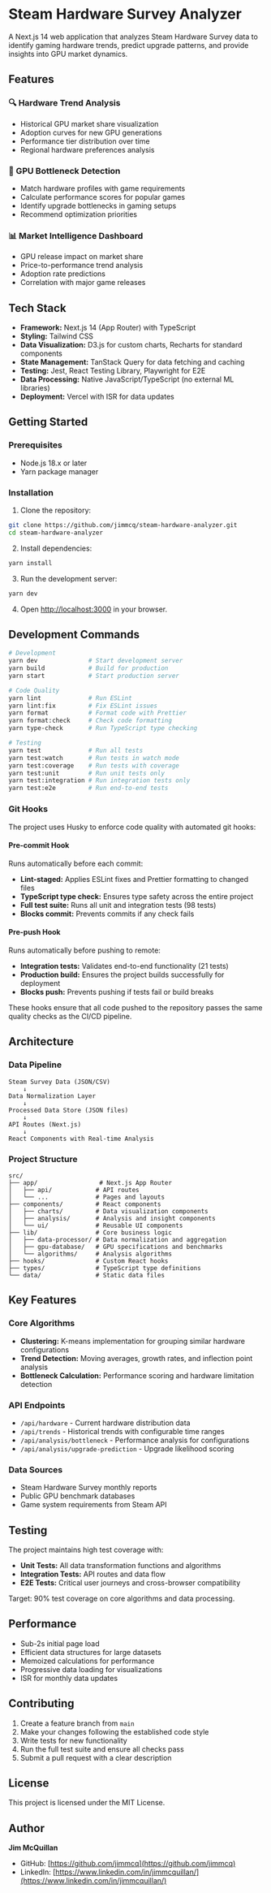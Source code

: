 # Steam Hardware Survey Analyzer

A Next.js 14 web application that analyzes Steam Hardware Survey data to identify gaming hardware trends, predict upgrade patterns, and provide insights into GPU market dynamics.

## Features

### 🔍 Hardware Trend Analysis

- Historical GPU market share visualization
- Adoption curves for new GPU generations
- Performance tier distribution over time
- Regional hardware preferences analysis

### 🎯 GPU Bottleneck Detection

- Match hardware profiles with game requirements
- Calculate performance scores for popular games
- Identify upgrade bottlenecks in gaming setups
- Recommend optimization priorities

### 📊 Market Intelligence Dashboard

- GPU release impact on market share
- Price-to-performance trend analysis
- Adoption rate predictions
- Correlation with major game releases

## Tech Stack

- **Framework:** Next.js 14 (App Router) with TypeScript
- **Styling:** Tailwind CSS
- **Data Visualization:** D3.js for custom charts, Recharts for standard components
- **State Management:** TanStack Query for data fetching and caching
- **Testing:** Jest, React Testing Library, Playwright for E2E
- **Data Processing:** Native JavaScript/TypeScript (no external ML libraries)
- **Deployment:** Vercel with ISR for data updates

## Getting Started

### Prerequisites

- Node.js 18.x or later
- Yarn package manager

### Installation

1. Clone the repository:

```bash
git clone https://github.com/jimmcq/steam-hardware-analyzer.git
cd steam-hardware-analyzer
```

2. Install dependencies:

```bash
yarn install
```

3. Run the development server:

```bash
yarn dev
```

4. Open [http://localhost:3000](http://localhost:3000) in your browser.

## Development Commands

```bash
# Development
yarn dev              # Start development server
yarn build            # Build for production
yarn start            # Start production server

# Code Quality
yarn lint             # Run ESLint
yarn lint:fix         # Fix ESLint issues
yarn format           # Format code with Prettier
yarn format:check     # Check code formatting
yarn type-check       # Run TypeScript type checking

# Testing
yarn test             # Run all tests
yarn test:watch       # Run tests in watch mode
yarn test:coverage    # Run tests with coverage
yarn test:unit        # Run unit tests only
yarn test:integration # Run integration tests only
yarn test:e2e         # Run end-to-end tests
```

### Git Hooks

The project uses Husky to enforce code quality with automated git hooks:

#### Pre-commit Hook

Runs automatically before each commit:

- **Lint-staged:** Applies ESLint fixes and Prettier formatting to changed files
- **TypeScript type check:** Ensures type safety across the entire project
- **Full test suite:** Runs all unit and integration tests (98 tests)
- **Blocks commit:** Prevents commits if any check fails

#### Pre-push Hook

Runs automatically before pushing to remote:

- **Integration tests:** Validates end-to-end functionality (21 tests)
- **Production build:** Ensures the project builds successfully for deployment
- **Blocks push:** Prevents pushing if tests fail or build breaks

These hooks ensure that all code pushed to the repository passes the same quality checks as the CI/CD pipeline.

## Architecture

### Data Pipeline

```
Steam Survey Data (JSON/CSV)
    ↓
Data Normalization Layer
    ↓
Processed Data Store (JSON files)
    ↓
API Routes (Next.js)
    ↓
React Components with Real-time Analysis
```

### Project Structure

```
src/
├── app/                 # Next.js App Router
│   ├── api/            # API routes
│   └── ...             # Pages and layouts
├── components/         # React components
│   ├── charts/         # Data visualization components
│   ├── analysis/       # Analysis and insight components
│   └── ui/             # Reusable UI components
├── lib/                # Core business logic
│   ├── data-processor/ # Data normalization and aggregation
│   ├── gpu-database/   # GPU specifications and benchmarks
│   └── algorithms/     # Analysis algorithms
├── hooks/              # Custom React hooks
├── types/              # TypeScript type definitions
└── data/               # Static data files
```

## Key Features

### Core Algorithms

- **Clustering:** K-means implementation for grouping similar hardware configurations
- **Trend Detection:** Moving averages, growth rates, and inflection point analysis
- **Bottleneck Calculation:** Performance scoring and hardware limitation detection

### API Endpoints

- `/api/hardware` - Current hardware distribution data
- `/api/trends` - Historical trends with configurable time ranges
- `/api/analysis/bottleneck` - Performance analysis for configurations
- `/api/analysis/upgrade-prediction` - Upgrade likelihood scoring

### Data Sources

- Steam Hardware Survey monthly reports
- Public GPU benchmark databases
- Game system requirements from Steam API

## Testing

The project maintains high test coverage with:

- **Unit Tests:** All data transformation functions and algorithms
- **Integration Tests:** API routes and data flow
- **E2E Tests:** Critical user journeys and cross-browser compatibility

Target: 90% test coverage on core algorithms and data processing.

## Performance

- Sub-2s initial page load
- Efficient data structures for large datasets
- Memoized calculations for performance
- Progressive data loading for visualizations
- ISR for monthly data updates

## Contributing

1. Create a feature branch from `main`
2. Make your changes following the established code style
3. Write tests for new functionality
4. Run the full test suite and ensure all checks pass
5. Submit a pull request with a clear description

## License

This project is licensed under the MIT License.

## Author

**Jim McQuillan**

- GitHub: [https://github.com/jimmcq](https://github.com/jimmcq)
- LinkedIn: [https://www.linkedin.com/in/jimmcquillan/](https://www.linkedin.com/in/jimmcquillan/)
